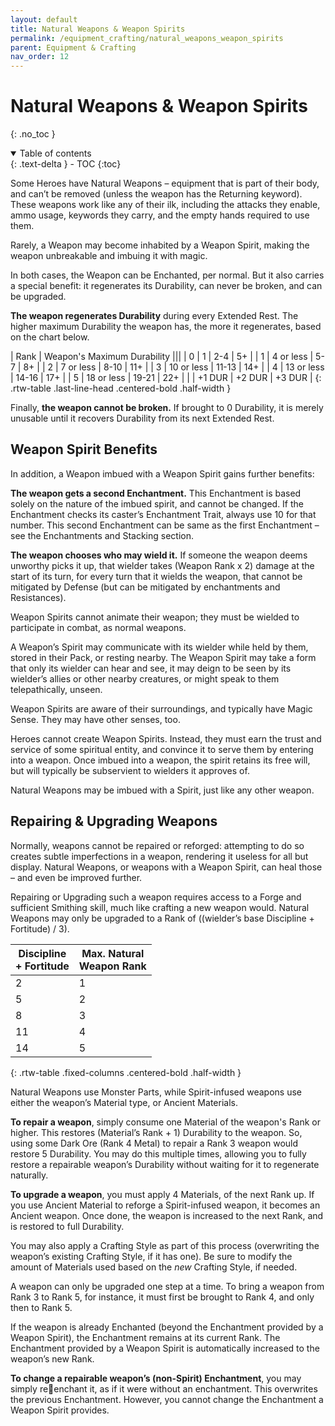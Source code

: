 ```yaml
---
layout: default
title: Natural Weapons & Weapon Spirits
permalink: /equipment_crafting/natural_weapons_weapon_spirits
parent: Equipment & Crafting
nav_order: 12
---
```


# Natural Weapons & Weapon Spirits
{: .no_toc }

<details open markdown="block">
  <summary>
    Table of contents
  </summary>
  {: .text-delta }
- TOC
{:toc}
</details>

Some Heroes have Natural Weapons – equipment that is part of their body, and can’t be removed (unless the weapon has the Returning keyword). These weapons work like any of their ilk, including the attacks they enable, ammo usage, keywords they carry, and the empty hands required to use them.

Rarely, a Weapon may become inhabited by a Weapon Spirit, making the weapon unbreakable and imbuing it with magic.

In both cases, the Weapon can be Enchanted, per normal. But it also carries a special benefit: it regenerates its Durability, can never be broken, and can be upgraded.

**The weapon regenerates Durability** during every Extended Rest. The higher maximum Durability the weapon has, the more it regenerates, based on the chart below.

| Rank | Weapon's Maximum Durability |||
| 0    | 1          | 2-4    | 5+      |
| 1    | 4 or less  | 5-7    | 8+      |
| 2    | 7 or less  | 8-10   | 11+     |
| 3    | 10 or less | 11-13  | 14+     |
| 4    | 13 or less | 14-16  | 17+     |
| 5    | 18 or less | 19-21  | 22+     |
|      | +1 DUR     | +2 DUR | +3 DUR  |
{: .rtw-table .last-line-head .centered-bold .half-width }

Finally, **the weapon cannot be broken.** If brought to 0 Durability, it is merely unusable until it recovers Durability from its next Extended Rest.

## Weapon Spirit Benefits

In addition, a Weapon imbued with a Weapon Spirit gains further benefits:

**The weapon gets a second Enchantment.** This Enchantment is based solely on the nature of the imbued spirit, and cannot be changed. If the Enchantment checks its caster’s Enchantment Trait, always use 10 for that number. This second Enchantment can be same as the first Enchantment – see the Enchantments and Stacking section.

**The weapon chooses who may wield it.** If someone the weapon deems unworthy picks it up, that wielder takes (Weapon Rank x 2) damage at the start of its turn, for every turn that it wields the weapon, that cannot be mitigated by Defense (but can be mitigated by enchantments and Resistances).

Weapon Spirits cannot animate their weapon; they must be wielded to participate in combat, as normal weapons.

A Weapon’s Spirit may communicate with its wielder while held by them, stored in their Pack, or resting nearby. The Weapon Spirit may take a form that only its wielder can hear and see, it may deign to be seen by its wielder’s allies or other nearby creatures, or might speak to them telepathically, unseen.

Weapon Spirits are aware of their surroundings, and typically have Magic Sense. They may have other senses, too.

Heroes cannot create Weapon Spirits. Instead, they must earn the trust and service of some spiritual entity, and convince it to serve them by entering into a weapon. Once imbued into a weapon, the spirit retains its free will, but will typically be subservient to wielders it approves of.

Natural Weapons may be imbued with a Spirit, just like any other weapon.

## Repairing & Upgrading Weapons

Normally, weapons cannot be repaired or reforged: attempting to do so creates subtle imperfections in a weapon, rendering it useless for all but display. Natural Weapons, or weapons with a Weapon Spirit, can heal those – and even be improved further.

Repairing or Upgrading such a weapon requires access to a Forge and sufficient Smithing skill, much like crafting a new weapon would. Natural Weapons may only be upgraded to a Rank of ((wielder’s base Discipline + Fortitude) / 3).

| Discipline<br>+ Fortitude | Max. Natural<br>Weapon Rank |
|---------------------------|-----------------------------|
| 2                         | 1                           |
| 5                         | 2                           |
| 8                         | 3                           |
| 11                        | 4                           |
| 14                        | 5                           |
{: .rtw-table .fixed-columns .centered-bold .half-width }

Natural Weapons use Monster Parts, while Spirit-infused weapons use either the weapon’s Material type, or Ancient Materials.

**To repair a weapon**, simply consume one Material of the weapon's Rank or higher. This restores (Material’s Rank + 1) Durability to the weapon. So, using some Dark Ore (Rank 4 Metal) to repair a Rank 3 weapon would restore 5 Durability. You may do this multiple times, allowing you to fully restore a repairable weapon’s Durability without waiting for it to regenerate naturally.

**To upgrade a weapon**, you must apply 4 Materials, of the next Rank up. If you use Ancient Material to reforge a Spirit-infused weapon, it becomes an Ancient weapon. Once done, the weapon is increased to the next Rank, and is restored to full Durability.

You may also apply a Crafting Style as part of this process (overwriting the weapon’s existing Crafting Style, if it has one). Be sure to modify the amount of Materials used based on the *new* Crafting Style, if needed.

A weapon can only be upgraded one step at a time. To bring a weapon from Rank 3 to Rank 5, for instance, it must first be brought to Rank 4, and only then to Rank 5.

If the weapon is already Enchanted (beyond the Enchantment provided by a Weapon Spirit), the Enchantment remains at its current Rank. The Enchantment provided by a Weapon Spirit is automatically increased to the weapon’s new Rank.

**To change a repairable weapon’s (non-Spirit) Enchantment**, you may simply reenchant it, as if it were without an enchantment. This overwrites the previous Enchantment. However, you cannot change the Enchantment a Weapon Spirit provides.